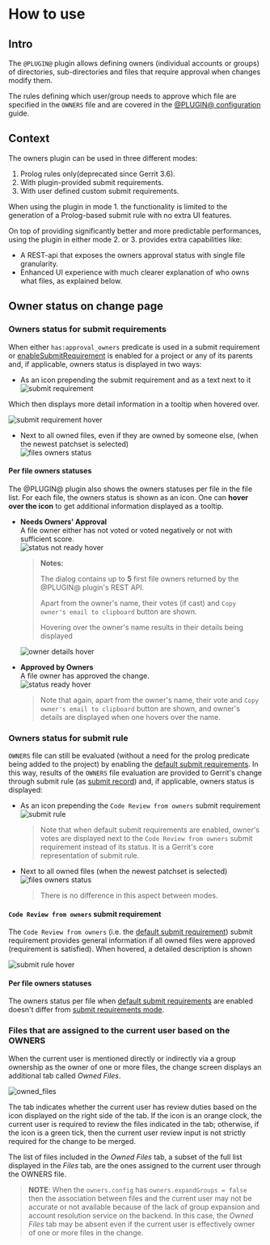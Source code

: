 # How to use

## Intro

The `@PLUGIN@` plugin allows defining owners (individual accounts or groups)
of directories, sub-directories and files that require approval when changes
modify them.

The rules defining which user/group needs to approve which file are specified
in the `OWNERS` file and are covered in the
[@PLUGIN@ configuration](config.html) guide.

## Context

The owners plugin can be used in three different modes:
1. Prolog rules only(deprecated since Gerrit 3.6).
2. With plugin-provided submit requirements.
3. With user defined custom submit requirements.

When using the plugin in mode 1. the functionality is limited to the generation
of a Prolog-based submit rule with no extra UI features.

On top of providing significantly better and more predictable performances,
using the plugin in either mode 2. or 3. provides extra capabilities like:
- A REST-api that exposes the owners approval status with single file granularity.
- Enhanced UI experience with much clearer explanation of who owns what files,
  as explained below.

## <a id="ownerStatus">Owner status on change page

### <a id="ownerStatus.submitRequirements">Owners status for submit requirements

When either `has:approval_owners` predicate is used in a submit requirement or
[enableSubmitRequirement](config.html#owners.enableSubmitRequirement) is enabled for a
project or any of its parents and, if applicable, owners status is displayed in two ways:

* As an icon prepending the submit requirement and as a text next to it
\
![submit requirement](./submit-requirement.png "Submit requirement")

Which then displays more detail information in a tooltip when hovered over.

![submit requirement hover](./submit-requirement-hover.png "Submit requirement hover")

* Next to all owned files, even if they are owned by someone else, (when the
newest patchset is selected)
\
![files owners status](./files-owners-status.png "Files owners status")

#### <a id="ownersStatus.submitRequirement.files">Per file owners statuses

The @PLUGIN@ plugin also shows the owners statuses per file in the file list.
For each file, the owners status is shown as an icon. One can **hover over
the icon** to get additional information displayed as a tooltip.

- **Needs Owners' Approval**\
  A file owner either has not voted or voted negatively or not with sufficient
  score.
\
![status not ready hover](./files-owners-status-not-ready-hover.png "Status not ready hover")


    > **Notes:**
    >
    > The dialog contains up to **5** first file owners returned by the
    > @PLUGIN@ plugin's REST API.
    >
    > Apart from the owner's name, their votes (if cast) and
    > `Copy owner's email to clipboard` button are shown.
    >
    > Hovering over the owner's name results in their details being displayed


    ![owner details hover](./owner-details.png "Owner details hover")

- **Approved by Owners**\
  A file owner has approved the change.
\
![status ready hover](./files-owners-status-ready-hover.png "Status ready hover")


    > Note that again, apart from the owner's name, their vote and
    > `Copy owner's email to clipboard` button are shown, and owner's details are
    > displayed when one hovers over the name.

### <a id="ownerStatus.submitRule">Owners status for submit rule

 `OWNERS` file can still be evaluated (without a need for the prolog
predicate being added to the project) by enabling the
[default submit requirements](config.html#owners.enableSubmitRequirement).
In this way, results of the `OWNERS` file evaluation are provided to
Gerrit's change through submit rule (as
[submit record](/Documentation/rest-api-changes.html#submit-record)) and, if
applicable, owners status is displayed:

* As an icon prepending the `Code Review from owners` submit requirement
\
![submit rule](./submit-rule.png "Submit rule")


    > Note that when default submit requirements are enabled, owner's votes are
    > displayed next to the `Code Review from owners` submit requirement instead
    > of its status. It is a Gerrit's core representation of submit rule.

* Next to all owned files (when the newest patchset is selected)
\
![files owners status](./files-owners-status.png "Files owners status")


    > There is no difference in this aspect between modes.

#### <a id="ownersStatus.submitRule.owners">`Code Review from owners` submit requirement

The `Code Review from owners` (i.e. the
[default submit requirement](config.html#owners.enableSubmitRequirement)) submit
requirement provides general information if all owned files were approved
(requirement is satisfied). When hovered, a detailed description is shown

![submit rule hover](./submit-rule-hover.png "Submit rule hover")

#### <a id="ownersStatus.submitRule.files">Per file owners statuses

The owners status per file when [default submit
requirements](config.html#owners.enableSubmitRequirement) are enabled doesn't
differ from [submit requirements mode](#ownersStatus.submitRequirement.files).

### Files that are assigned to the current user based on the OWNERS

When the current user is mentioned directly or indirectly via a group
ownership as the owner of one or more files, the change screen displays
an additional tab called _Owned Files_.

![owned_files](./owned-files.png "Owned Files")

The tab indicates whether the current user has review duties  based on the
icon displayed on the right side of the tab. If the icon is an orange
clock, the current user is required to review the files indicated in the
tab; otherwise, if the icon is a green tick, then the current user review
input is not strictly required for the change to be merged.

The list of files included in the _Owned Files_ tab, a subset of the full
list displayed in the _Files_ tab, are the ones assigned to the
current user through the OWNERS file.

> **NOTE**: When the `owners.config` has `owners.expandGroups = false`
> then the association between files and the current user may not be
> accurate or not available because of the lack of group expansion and
> account resolution service on the backend. In this case, the
> _Owned Files_ tab may be absent even if the current user is effectively
> owner of one or more files in the change.
